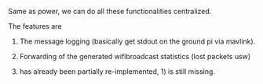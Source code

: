 Same as power, we can do all these functionalities centralized.

The features are
1) The message logging (basically get stdout on the ground pi via mavlink).
2) Forwarding of the generated wifibroadcast statistics (lost packets usw)

3) has already been partially re-implemented, 1) is still missing.

